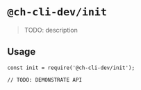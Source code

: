 # `@ch-cli-dev/init`

> TODO: description

## Usage

```
const init = require('@ch-cli-dev/init');

// TODO: DEMONSTRATE API
```
